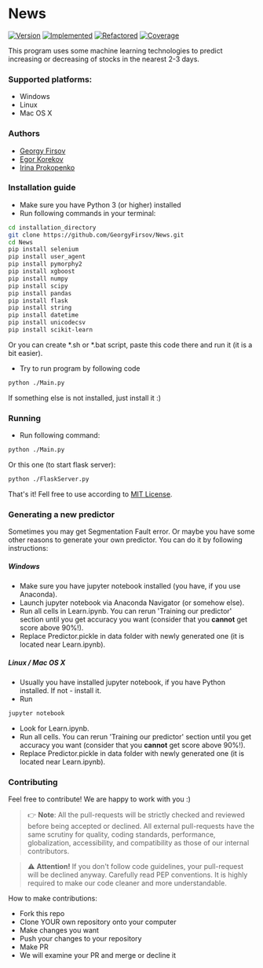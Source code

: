 # News
[![Version][]][Repo] [![Implemented][]][Repo] [![Refactored][]][Repo] [![Coverage][]][Repo]

[Repo]:        https://github.com/GeorgyFirsov/News
[MIT License]: https://github.com/GeorgyFirsov/News/blob/master/LICENSE
[Version]:     https://img.shields.io/badge/Version-1.1-brightgreen
[Implemented]: https://img.shields.io/badge/Implemented-100%25-brightgreen
[Refactored]:  https://img.shields.io/badge/Refactored-100%25-brightgreen
[Coverage]:    https://img.shields.io/badge/Coverage-0%25-red

This program uses some machine learning technologies to predict increasing or decreasing of stocks in the nearest 2-3 days.

### Supported platforms:
- Windows
- Linux
- Mac OS X

### Authors
* [Georgy Firsov](https://github.com/GeorgyFirsov)
* [Egor Korekov](https://github.com/Kron610)
* [Irina Prokopenko](https://github.com/shybotan)

### Installation guide
* Make sure you have Python 3 (or higher) installed
* Run following commands in your terminal:
```bash
cd installation_directory
git clone https://github.com/GeorgyFirsov/News.git
cd News
pip install selenium
pip install user_agent
pip install pymorphy2
pip install xgboost
pip install numpy
pip install scipy
pip install pandas
pip install flask
pip install string
pip install datetime
pip install unicodecsv
pip install scikit-learn
```
Or you can create \*.sh or \*.bat script, paste this code there and run it (it is a bit easier).
* Try to run program by following code
```bash
python ./Main.py
```
If something else is not installed, just install it :)

### Running
* Run following command:
```bash
python ./Main.py
```
Or this one (to start flask server):
```bash
python ./FlaskServer.py
```
That's it! Fell free to use according to [MIT License][].

### Generating a new predictor
Sometimes you may get Segmentation Fault error. Or maybe you have some other reasons to generate your own predictor.
You can do it by following instructions:

##### Windows
* Make sure you have jupyter notebook installed (you have, if you use Anaconda).
* Launch jupyter notebook via Anaconda Navigator (or somehow else).
* Run all cells in Learn.ipynb. You can rerun 'Training our predictor' section until you get accuracy you want (consider that you **cannot** get score above 90%!).
* Replace Predictor.pickle in data folder with newly generated one (it is located near Learn.ipynb).
##### Linux / Mac OS X
* Usually you have installed jupyter notebook, if you have Python installed. If not - install it.
* Run
```bash
jupyter notebook
```
* Look for Learn.ipynb.
* Run all cells. You can rerun 'Training our predictor' section until you get accuracy you want (consider that you **cannot** get score above 90%!).
* Replace Predictor.pickle in data folder with newly generated one (it is located near Learn.ipynb).

### Contributing

Feel free to contribute! We are happy to work with you :)

> 👉 **Note**: All the pull-requests will be strictly checked and reviewed before being accepted or declined. All external pull-requests have the same scrutiny for quality, coding standards, performance, globalization, accessibility, and compatibility as those of our internal contributors.

> ⚠ **Attention\!** If you don't follow code guidelines, your pull-request will be declined anyway. Carefully read PEP conventions. It is highly required to make our code cleaner and more understandable.

How to make contributions:
* Fork this repo
* Clone YOUR own repository onto your computer
* Make changes you want
* Push your changes to your repository
* Make PR
* We will examine your PR and merge or decline it
